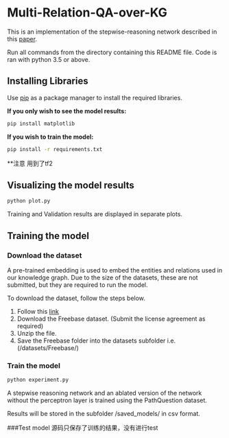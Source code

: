 # Multi-Relation-QA-over-KG
This is an implementation of the stepwise-reasoning network described in this [paper](https://dl.acm.org/doi/abs/10.1145/3336191.3371812).


Run all commands from the directory containing this README file. Code is ran with python 3.5 or above.

## Installing Libraries
Use [pip](https://pip.pypa.io/en/stable/) as a package manager to install the required libraries.

**If you only wish to see the model results:**
 
```bash
pip install matplotlib
```

**If you wish to train the model:**

```bash
pip install -r requirements.txt
```
**注意 用到了tf2
## Visualizing the model results

```bash
python plot.py
```

Training and Validation results are displayed in separate plots.

## Training the model

### Download the dataset
A pre-trained embedding is used to embed the entities and relations used in our knowledge graph.
Due to the size of the datasets, these are not submitted, but they are required to run the model.

To download the dataset, follow the steps below.

1. Follow this [link](http://139.129.163.161/index/toolkits#pretrained-embeddings)
2. Download the Freebase dataset. (Submit the license agreement as required)
3. Unzip the file.
4. Save the Freebase folder into the datasets subfolder i.e. (/datasets/Freebase/)

### Train the model
 
```bash 
python experiment.py
```
A stepwise reasoning network and an ablated version of the network without the perceptron layer is trained using the PathQuestion dataset.

Results will be stored in the subfolder /saved_models/ in csv format.

###Test model
源码只保存了训练的结果，没有进行test
